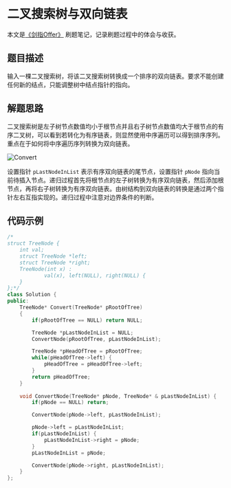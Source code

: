 # 二叉搜索树与双向链表

本文是[《剑指Offer》](https://www.nowcoder.com/ta/coding-interviews?page=1) 刷题笔记，记录刷题过程中的体会与收获。

## 题目描述

输入一棵二叉搜索树，将该二叉搜索树转换成一个排序的双向链表。要求不能创建任何新的结点，只能调整树中结点指针的指向。

## 解题思路

二叉搜索树是左子树节点数值均小于根节点并且右子树节点数值均大于根节点的有序二叉树，可以看到若转化为有序链表，则显然使用中序遍历可以得到排序序列。重点在于如何将中序遍历序列转换为双向链表。

![Convert](http://wx3.sinaimg.cn/mw690/a9d96161ly1g58eql8rdhj20jc05zwel.jpg)

设置指针 `pLastNodeInList` 表示有序双向链表的尾节点，设置指针 `pNode` 指向当前待插入节点。递归过程首先将根节点的左子树转换为有序双向链表，然后添加根节点，再将右子树转换为有序双向链表。由树结构到双向链表的转换是通过两个指针左右互指实现的。递归过程中注意对边界条件的判断。

## 代码示例

```C++
/*
struct TreeNode {
	int val;
	struct TreeNode *left;
	struct TreeNode *right;
	TreeNode(int x) :
			val(x), left(NULL), right(NULL) {
	}
};*/
class Solution {
public:
    TreeNode* Convert(TreeNode* pRootOfTree)
    {
        if(pRootOfTree == NULL) return NULL;

        TreeNode *pLastNodeInList = NULL;
        ConvertNode(pRootOfTree, pLastNodeInList);

        TreeNode *pHeadOfTree = pRootOfTree;
        while(pHeadOfTree->left) {
            pHeadOfTree = pHeadOfTree->left;
        }
        return pHeadOfTree;
    }
    
    void ConvertNode(TreeNode* pNode, TreeNode* & pLastNodeInList) {
        if(pNode == NULL) return;

        ConvertNode(pNode->left, pLastNodeInList);

        pNode->left = pLastNodeInList;
        if(pLastNodeInList) {
            pLastNodeInList->right = pNode;
        }
        pLastNodeInList = pNode;

        ConvertNode(pNode->right, pLastNodeInList);
    }
};
```



